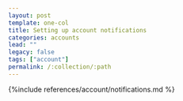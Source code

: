 ```yaml
--- 
layout: post
template: one-col
title: Setting up account notifications
categories: accounts
lead: ""
legacy: false
tags: ["account"]
permalink: /:collection/:path
---
```




{%include references/account/notifications.md %}
